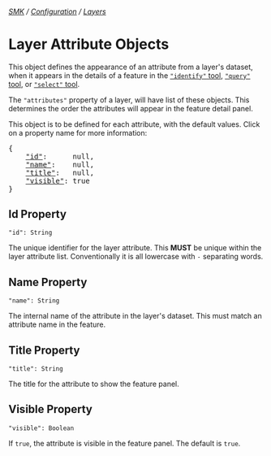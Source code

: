 ###### [SMK](../..) / [Configuration](..) / [Layers](.)

# Layer Attribute Objects

This object defines the appearance of an attribute from a layer's dataset, when it appears in the details of a feature in the [`"identify"` tool](../tools/identify-tool), [`"query"` tool](../tools/query-tool), or [`"select"` tool](../tools/select-tool).

The `"attributes"` property of a layer, will have list of these objects.
This determines the order the attributes will appear in the feature detail panel.

This object is to be defined for each attribute, with the default values.
Click on a property name for more information:
<pre>
{
    <a href="#id-layer-attribute"     >"id"</a>:      null,
    <a href="#name-layer-attribute"   >"name"</a>:    null,
    <a href="#title-layer-attribute"  >"title"</a>:   null,
    <a href="#visible-layer-attribute">"visible"</a>: true
}
</pre>

## Id Property
`"id": String`

The unique identifier for the layer attribute.
This **MUST** be unique within the layer attribute list.
Conventionally it is all lowercase with `-` separating words.


## Name Property
`"name": String`

The internal name of the attribute in the layer's dataset.
This must match an attribute name in the feature.


## Title Property
`"title": String`

The title for the attribute to show the feature panel.


## Visible Property
`"visible": Boolean`

If `true`, the attribute is visible in the feature panel.
The default is `true`.
